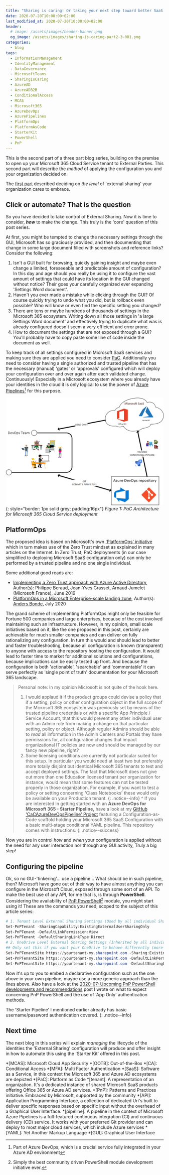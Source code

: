 ```yaml
---
title: "Sharing is caring! Or taking your next step toward better SaaS Governance and External Identity Management for Microsoft 365 - Part 2 of 3"
date: 2020-07-20T10:00:00+02:00
last_modified_at: 2020-07-20T10:00:00+02:00
header:
  # image: /assets/images/header-banner.png
  og_image: /assets/images/sharing-is-caring-part2-3-001.png
categories:
  - blog
tags:
  - InformationManagement
  - IdentityManagement
  - DataGovernance
  - MicrosoftTeams
  - SharingIsCaring
  - AzureAD
  - AzureADB2B
  - ConditionalAccess
  - MCAS
  - Microsoft365
  - AzureDevOps
  - AzurePipelines
  - PlatformOps
  - PlatformAsCode
  - StarterKit
  - PowerShell
  - PnP
---
```

This is the second part of a three part blog series, building on the premise to open up your Microsoft 365 Cloud Service tenant to External Parties. This second part will describe the *method* of applying the configuration you and your organization decided on.

The [first part][1] described deciding on *the level* of 'external sharing' your organization cares to embrace.

## Click or automate? That is the question

So you have decided to take control of External Sharing. Now it is time to consider, ***how*** to make the change. This truly is the 'core' question of this post series.

At first, you might be tempted to change the necessary settings through the GUI, Microsoft has so graciously provided, and then documenting that change in some large document filled with screenshots and reference links? Consider the following:

1. Isn't a GUI built for browsing, quickly gaining insight and maybe even change a limited, foreseeable and predictable amount of configuration? In this day and age should you really be using it to configure the vast amount of settings that could have its location in the GUI changed without notice? Their goes your carefully organized ever expanding 'Settings Word document'.
1. Haven't you ever made a mistake while clicking through the GUI? Of course quickly trying to undo what you did, but is rollback even possible? Who will know or even find the specific setting you changed?
1. There are tens or maybe hundreds of thousands of settings in the Microsoft 365 ecosystem. Writing down all those settings in 'a large Settings Word document' and effectively trying to duplicate what was is already configured doesn't seem a very efficient and error prone.
1. How to document the settings that are not exposed through a GUI? You'll probably have to copy paste some line of code inside the document as well.

To keep track of all settings configured in Microsoft SaaS services and making sure they are applied you need to consider [PaC][2]. Additionally you need to consider having a single authorized and trusted pipeline that has the necessary (manual) 'gates' or 'approvals' configured which will deploy your configuration over and over again after each validated change. Continuously! Especially in a Microsoft ecosystem where you already have your identities in the cloud it is only logical to use the power of [Azure Pipelines][3][^1] for this purpose.

![PaC Architecture for Microsoft 365 Cloud Service deployment](/assets/images/sharing-is-caring-part2-3-001.png "PaC Architecture for Microsoft 365 Cloud Service deployment"){: style="border: 1px solid grey; padding:16px"}
*Figure 1: PaC Architecture for Microsoft 365 Cloud Service deployment*

## PlatformOps

The proposed idea is based on Microsoft's own ['PlatformOps' initiative][2] which in turn makes use of the Zero Trust mindset as explained in many articles on the Internet. In Zero Trust, PaC deployments (in our case simplified to deploying Microsoft SaaS configuration only) can only be performed by a trusted pipeline and no one single individual.

Some additional good reads are:

* [Implementing a Zero Trust approach with Azure Active Directory][7], Author(s): Philippe Beraud, Jean-Yves Grasset, Arnaud Jumelet (Microsoft France), June 2019
* [PlatformOps in a Microsoft Enterprise-scale landing zone][8], Author(s): [Anders Bonde][9], July 2020

The grand scheme of implementing PlatformOps might only be feasible for Fortune 500 companies and large enterprises, because of the cost involved maintaining such an infrastructure. However, in my opinion, small scale initiatives based on it, like the one proposed in this post, certainly are achievable for much smaller companies and can deliver on fully rationalizing any configuration. In turn this would and should lead to better and faster troubleshooting, because all configuration is known (transparent) to anyone with access to the repository hosting the configuration. It would lead to faster time to market for additional solutions and configurations, because implications can be easily tested up front. And because the configuration is both 'actionable', 'searchable' and 'commentable' it can serve perfectly as 'single point of truth' documentation for your Microsoft 365 landscape.

> Personal note: In my opinion Microsoft is not quite of the hook here.
>
> 1. I would applaud it if the product groups could devise a policy that if a setting, policy or other configuration object in the full scope of the Microsoft 365 ecosystem was previously set by means of the trusted pipeline credentials or with a specific App Principle / Service Account, that this would prevent any other individual user with an Admin role from making a change on that particular setting, policy or object. Although regular Admins should be able to *read* all information in the Admin Centers and Portals they have permissions for, all configuration changes that impact organizational IT policies are now and should be managed by our fancy new pipeline, right?
> 2. Some licensing conditions are currently not particular suited for this setup. In particular you would need at least two but preferably more totally disjoint but identical Microsoft 365 tenants to test and accept deployed settings. The fact that Microsoft does not give out more than one Education licensed tenant per organization for instance, would mean that some features can not be tested properly in those organization. For example, if you want to test a policy or setting concerning 'Class Notebooks' these would only be available on your Production tenant.
{: .notice--info}
^
If you are interested in getting started with an **Azure DevOps for Microsoft 365 - Starter Pipeline,** have a look at my [GitHub 'CaCAzureDevOpsPipeline' Project][6] featuring a Configuration-as-Code scaffold holding your Microsoft 365 SaaS Configuration with a basic multi-stage conditional YAML pipeline. This repository comes with instructions.
{: .notice--success}

Now you are in control *how* and *when* your configuration is applied without the need for any user interaction nor through any GUI activity, Truly a big step!

## Configuring the pipeline

Ok, so no GUI-'tinkering'... use a pipeline... What should be in such pipeline, then? Microsoft have gone out of their way to have almost anything you can configure in the Microsoft Cloud, exposed through some sort of an API. To make the best use of any API, for me that is, is through **PowerShell**. Considering the availability of [PnP PowerShell][4][^2] module, you might start using it! These are the commands you need, scoped to the subject of this article series:

```powershell
# 1. Tenant Level External Sharing Settings (Used by all individual SharePoint Online Sites)
Set-PnPTenant -SharingCapability:ExistingExternalUserSharingOnly
Set-PnPTenant -DefaultLinkPermission:View
Set-PnPTenant -DefaultSharingLinkType:Direct
# 2. OneDrive Level External Sharing Settings (Inherited by all individual OneDrive Personal Sites)
## Only set this if you want your OneDrive to behave differently (more restrictive) than Tenant Level settings
Set-PnPTenantSite https://yourtenant-my.sharepoint.com -Sharing:ExistingExternalUserSharingOnly
Set-PnPTenantSite https://yourtenant-my.sharepoint.com -DefaultLinkPermission:View
Set-PnPTenantSite https://yourtenant-my.sharepoint.com -DefaultSharingLinkType:Direct
```

Now it's up to you to embed a declarative configuration such as the one above in your own pipeline, maybe use a more generic approach than the lines above. Also have a look at the [2020-07: Upcoming PnP PowerShell developments and recommendations][11] post I wrote on what to expect concerning PnP PowerShell and the use of 'App Only' authentication methods.

The 'Starter Pipeline' I mentioned earlier already has basic username/password authentication covered.
{: .notice--info}

## Next time

The next blog in this series will explain *managing* the lifecycle of the identities the 'External Sharing' configuration will produce and offer insight in how to automate this using the 'Starter Kit' offered in this post.

<!-- Begin FootNotes -->
[^1]: Part of Azure DevOps, which is a crucial service fully integrated in your Azure AD environment
[^2]: Simply the best community driven PowerShell module development initiative ever.
<!-- End FootNotes -->

<!-- Begin Abbreviations -->
*[MCAS]: Microsoft Cloud App Security
*[OOTB]: Out-of-the-Box
*[CA]: Conditional Access
*[MFA]: Multi Factor Authentication
*[SaaS]: Software as a Service, in this context the Microsoft 365 and Azure AD ecosystems are depicted
*[PaC]: Platform as Code
*[tenant]: A representation of an organization. It's a dedicated instance of shared Microsoft SaaS products offering Office 365 or Azure AD services.
*[PnP]: Patterns and Practices initiative. Embraced by  Microsoft, supported by the community
*[API]: Application Programming Interface, a collection of dedicated Uri's built to deliver specific responses based on specific input without the overhead of a Graphical User Interface.
*[pipeline]: A pipeline in the context of Microsoft Azure Pipelines is a full-featured continuous integration (CI) and continuous delivery (CD) service. It works with your preferred Git provider and can deploy to most major cloud services, which include Azure services
*[YAML]: Yet Another Markup Language
*[GUI]: Graphical User Interface
<!-- End Abbreviations -->

<!-- Begin References -->
[1]: /blog/post-sharing-is-caring-part1-3/
[2]: https://docs.microsoft.com/en-us/azure/cloud-adoption-framework/ready/enterprise-scale/platform-automation-and-devops
[3]: https://docs.microsoft.com/en-us/azure/devops/pipelines/get-started/pipelines-get-started?view=azure-devops
[4]: https://github.com/pnp/PnP-PowerShell#installation
[5]: https://pnp.github.io
[6]: /CaCAzureDevOpsPipeline
[7]: https://www.microsoft.com/en-us/download/details.aspx?id=58366
[8]: https://www.linkedin.com/pulse/platformops-microsoft-enterprise-scale-landing-zone-anders-bonde
[9]: https://www.linkedin.com/in/bonde
[10]: https://www.erwinmcm.com/pnp-teams-cmdlets/
[11]: /blog/post-pnp-powershell-developments/
<!-- End References -->
